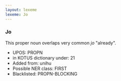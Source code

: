 ```yaml
---
layout: lexeme
lexeme: Jo
---
```


###  Jo

This proper noun overlaps very common *jo* "already".
* UPOS:  PROPN
* in KOTUS dictionary under:  21
* Added from:  unihu
* Possible NER class:  FIRST
* Blacklisted:  PROPN-BLOCKING

